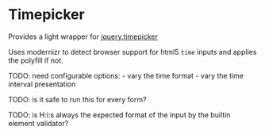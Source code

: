 # Timepicker

Provides a light wrapper for [jquery.timepicker](http://jonthornton.github.io/jquery-timepicker/)

Uses modernizr to detect browser support for html5 `time` inputs and applies the polyfill if not.

TODO: need configurable options:
    - vary the time format
    - vary the time interval presentation

TODO: is it safe to run this for every form?

TODO: is H:i:s always the expected format of the input by the builtin element validator?